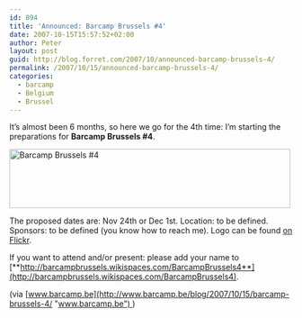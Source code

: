 ```yaml
---
id: 894
title: 'Announced: Barcamp Brussels #4'
date: 2007-10-15T15:57:52+02:00
author: Peter
layout: post
guid: http://blog.forret.com/2007/10/announced-barcamp-brussels-4/
permalink: /2007/10/15/announced-barcamp-brussels-4/
categories:
  - barcamp
  - Belgium
  - Brussel
---
```

It’s almost been 6 months, so here we go for the 4th time: I’m starting the preparations for **Barcamp Brussels #4**.

[<img loading="lazy" width="500" src="http://farm3.static.flickr.com/2299/1577570471_6a6ad84f62.jpg" alt="Barcamp Brussels #4" height="105" />](http://www.flickr.com/photos/pforret/1577570471/ "Photo Sharing")

The proposed dates are: Nov 24th or Dec 1st. Location: to be defined. Sponsors: to be defined (you know how to reach me). Logo can be found [on Flickr](http://www.flickr.com/photos/pforret/1577570471/).

If you want to attend and/or present: please add your name to [**http://barcampbrussels.wikispaces.com/BarcampBrussels4**](http://barcampbrussels.wikispaces.com/BarcampBrussels4).

(via [www.barcamp.be](http://www.barcamp.be/blog/2007/10/15/barcamp-brussels-4/ "www.barcamp.be") )